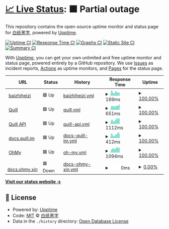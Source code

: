 # [📈 Live Status](https://status.baizhiheizi.com): <!--live status--> **🟧 Partial outage**

This repository contains the open-source uptime monitor and status page for [白纸黑字](https://baizhiheizi.com), powered by [Upptime](https://github.com/upptime/upptime).

[![Uptime CI](https://github.com/koj-co/upptime/workflows/Uptime%20CI/badge.svg)](https://github.com/koj-co/upptime/actions?query=workflow%3A%22Uptime+CI%22)
[![Response Time CI](https://github.com/koj-co/upptime/workflows/Response%20Time%20CI/badge.svg)](https://github.com/koj-co/upptime/actions?query=workflow%3A%22Response+Time+CI%22)
[![Graphs CI](https://github.com/koj-co/upptime/workflows/Graphs%20CI/badge.svg)](https://github.com/koj-co/upptime/actions?query=workflow%3A%22Graphs+CI%22)
[![Static Site CI](https://github.com/koj-co/upptime/workflows/Static%20Site%20CI/badge.svg)](https://github.com/koj-co/upptime/actions?query=workflow%3A%22Static+Site+CI%22)
[![Summary CI](https://github.com/koj-co/upptime/workflows/Summary%20CI/badge.svg)](https://github.com/koj-co/upptime/actions?query=workflow%3A%22Summary+CI%22)

With [Upptime](https://upptime.js.org), you can get your own unlimited and free uptime monitor and status page, powered entirely by a GitHub repository. We use [Issues](https://github.com/baizhiheizi/upptime/issues) as incident reports, [Actions](https://github.com/baizhiheizi/upptime/actions) as uptime monitors, and [Pages](https://status.baizhiheizi.com) for the status page.

<!--start: status pages-->
<!-- This summary is generated by Upptime (https://github.com/upptime/upptime) -->
<!-- Do not edit this manually, your changes will be overwritten -->
<!-- prettier-ignore -->
| URL | Status | History | Response Time | Uptime |
| --- | ------ | ------- | ------------- | ------ |
| <img alt="" src="https://icons.duckduckgo.com/ip3/baizhiheizi.com.ico" height="13"> [baizhiheizi](https://baizhiheizi.com) | 🟩 Up | [baizhiheizi.yml](https://github.com/baizhiheizi/upptime/commits/HEAD/history/baizhiheizi.yml) | <details><summary><img alt="Response time graph" src="./graphs/baizhiheizi/response-time-week.png" height="20"> 169ms</summary><br><a href="https://status.baizhiheizi.com/history/baizhiheizi"><img alt="Response time 154" src="https://img.shields.io/endpoint?url=https%3A%2F%2Fraw.githubusercontent.com%2Fbaizhiheizi%2Fupptime%2FHEAD%2Fapi%2Fbaizhiheizi%2Fresponse-time.json"></a><br><a href="https://status.baizhiheizi.com/history/baizhiheizi"><img alt="24-hour response time 151" src="https://img.shields.io/endpoint?url=https%3A%2F%2Fraw.githubusercontent.com%2Fbaizhiheizi%2Fupptime%2FHEAD%2Fapi%2Fbaizhiheizi%2Fresponse-time-day.json"></a><br><a href="https://status.baizhiheizi.com/history/baizhiheizi"><img alt="7-day response time 169" src="https://img.shields.io/endpoint?url=https%3A%2F%2Fraw.githubusercontent.com%2Fbaizhiheizi%2Fupptime%2FHEAD%2Fapi%2Fbaizhiheizi%2Fresponse-time-week.json"></a><br><a href="https://status.baizhiheizi.com/history/baizhiheizi"><img alt="30-day response time 168" src="https://img.shields.io/endpoint?url=https%3A%2F%2Fraw.githubusercontent.com%2Fbaizhiheizi%2Fupptime%2FHEAD%2Fapi%2Fbaizhiheizi%2Fresponse-time-month.json"></a><br><a href="https://status.baizhiheizi.com/history/baizhiheizi"><img alt="1-year response time 153" src="https://img.shields.io/endpoint?url=https%3A%2F%2Fraw.githubusercontent.com%2Fbaizhiheizi%2Fupptime%2FHEAD%2Fapi%2Fbaizhiheizi%2Fresponse-time-year.json"></a></details> | <details><summary><a href="https://status.baizhiheizi.com/history/baizhiheizi">100.00%</a></summary><a href="https://status.baizhiheizi.com/history/baizhiheizi"><img alt="All-time uptime 99.95%" src="https://img.shields.io/endpoint?url=https%3A%2F%2Fraw.githubusercontent.com%2Fbaizhiheizi%2Fupptime%2FHEAD%2Fapi%2Fbaizhiheizi%2Fuptime.json"></a><br><a href="https://status.baizhiheizi.com/history/baizhiheizi"><img alt="24-hour uptime 100.00%" src="https://img.shields.io/endpoint?url=https%3A%2F%2Fraw.githubusercontent.com%2Fbaizhiheizi%2Fupptime%2FHEAD%2Fapi%2Fbaizhiheizi%2Fuptime-day.json"></a><br><a href="https://status.baizhiheizi.com/history/baizhiheizi"><img alt="7-day uptime 100.00%" src="https://img.shields.io/endpoint?url=https%3A%2F%2Fraw.githubusercontent.com%2Fbaizhiheizi%2Fupptime%2FHEAD%2Fapi%2Fbaizhiheizi%2Fuptime-week.json"></a><br><a href="https://status.baizhiheizi.com/history/baizhiheizi"><img alt="30-day uptime 100.00%" src="https://img.shields.io/endpoint?url=https%3A%2F%2Fraw.githubusercontent.com%2Fbaizhiheizi%2Fupptime%2FHEAD%2Fapi%2Fbaizhiheizi%2Fuptime-month.json"></a><br><a href="https://status.baizhiheizi.com/history/baizhiheizi"><img alt="1-year uptime 100.00%" src="https://img.shields.io/endpoint?url=https%3A%2F%2Fraw.githubusercontent.com%2Fbaizhiheizi%2Fupptime%2FHEAD%2Fapi%2Fbaizhiheizi%2Fuptime-year.json"></a></details>
| <img alt="" src="https://icons.duckduckgo.com/ip3/quill.im.ico" height="13"> [Quill](https://quill.im) | 🟩 Up | [quill.yml](https://github.com/baizhiheizi/upptime/commits/HEAD/history/quill.yml) | <details><summary><img alt="Response time graph" src="./graphs/quill/response-time-week.png" height="20"> 651ms</summary><br><a href="https://status.baizhiheizi.com/history/quill"><img alt="Response time 754" src="https://img.shields.io/endpoint?url=https%3A%2F%2Fraw.githubusercontent.com%2Fbaizhiheizi%2Fupptime%2FHEAD%2Fapi%2Fquill%2Fresponse-time.json"></a><br><a href="https://status.baizhiheizi.com/history/quill"><img alt="24-hour response time 911" src="https://img.shields.io/endpoint?url=https%3A%2F%2Fraw.githubusercontent.com%2Fbaizhiheizi%2Fupptime%2FHEAD%2Fapi%2Fquill%2Fresponse-time-day.json"></a><br><a href="https://status.baizhiheizi.com/history/quill"><img alt="7-day response time 651" src="https://img.shields.io/endpoint?url=https%3A%2F%2Fraw.githubusercontent.com%2Fbaizhiheizi%2Fupptime%2FHEAD%2Fapi%2Fquill%2Fresponse-time-week.json"></a><br><a href="https://status.baizhiheizi.com/history/quill"><img alt="30-day response time 711" src="https://img.shields.io/endpoint?url=https%3A%2F%2Fraw.githubusercontent.com%2Fbaizhiheizi%2Fupptime%2FHEAD%2Fapi%2Fquill%2Fresponse-time-month.json"></a><br><a href="https://status.baizhiheizi.com/history/quill"><img alt="1-year response time 800" src="https://img.shields.io/endpoint?url=https%3A%2F%2Fraw.githubusercontent.com%2Fbaizhiheizi%2Fupptime%2FHEAD%2Fapi%2Fquill%2Fresponse-time-year.json"></a></details> | <details><summary><a href="https://status.baizhiheizi.com/history/quill">100.00%</a></summary><a href="https://status.baizhiheizi.com/history/quill"><img alt="All-time uptime 99.83%" src="https://img.shields.io/endpoint?url=https%3A%2F%2Fraw.githubusercontent.com%2Fbaizhiheizi%2Fupptime%2FHEAD%2Fapi%2Fquill%2Fuptime.json"></a><br><a href="https://status.baizhiheizi.com/history/quill"><img alt="24-hour uptime 100.00%" src="https://img.shields.io/endpoint?url=https%3A%2F%2Fraw.githubusercontent.com%2Fbaizhiheizi%2Fupptime%2FHEAD%2Fapi%2Fquill%2Fuptime-day.json"></a><br><a href="https://status.baizhiheizi.com/history/quill"><img alt="7-day uptime 100.00%" src="https://img.shields.io/endpoint?url=https%3A%2F%2Fraw.githubusercontent.com%2Fbaizhiheizi%2Fupptime%2FHEAD%2Fapi%2Fquill%2Fuptime-week.json"></a><br><a href="https://status.baizhiheizi.com/history/quill"><img alt="30-day uptime 100.00%" src="https://img.shields.io/endpoint?url=https%3A%2F%2Fraw.githubusercontent.com%2Fbaizhiheizi%2Fupptime%2FHEAD%2Fapi%2Fquill%2Fuptime-month.json"></a><br><a href="https://status.baizhiheizi.com/history/quill"><img alt="1-year uptime 99.79%" src="https://img.shields.io/endpoint?url=https%3A%2F%2Fraw.githubusercontent.com%2Fbaizhiheizi%2Fupptime%2FHEAD%2Fapi%2Fquill%2Fuptime-year.json"></a></details>
| <img alt="" src="https://icons.duckduckgo.com/ip3/quill.im.ico" height="13"> [Quill API](https://quill.im/api/articles) | 🟩 Up | [quill-api.yml](https://github.com/baizhiheizi/upptime/commits/HEAD/history/quill-api.yml) | <details><summary><img alt="Response time graph" src="./graphs/quill-api/response-time-week.png" height="20"> 1112ms</summary><br><a href="https://status.baizhiheizi.com/history/quill-api"><img alt="Response time 1234" src="https://img.shields.io/endpoint?url=https%3A%2F%2Fraw.githubusercontent.com%2Fbaizhiheizi%2Fupptime%2FHEAD%2Fapi%2Fquill-api%2Fresponse-time.json"></a><br><a href="https://status.baizhiheizi.com/history/quill-api"><img alt="24-hour response time 1410" src="https://img.shields.io/endpoint?url=https%3A%2F%2Fraw.githubusercontent.com%2Fbaizhiheizi%2Fupptime%2FHEAD%2Fapi%2Fquill-api%2Fresponse-time-day.json"></a><br><a href="https://status.baizhiheizi.com/history/quill-api"><img alt="7-day response time 1112" src="https://img.shields.io/endpoint?url=https%3A%2F%2Fraw.githubusercontent.com%2Fbaizhiheizi%2Fupptime%2FHEAD%2Fapi%2Fquill-api%2Fresponse-time-week.json"></a><br><a href="https://status.baizhiheizi.com/history/quill-api"><img alt="30-day response time 1204" src="https://img.shields.io/endpoint?url=https%3A%2F%2Fraw.githubusercontent.com%2Fbaizhiheizi%2Fupptime%2FHEAD%2Fapi%2Fquill-api%2Fresponse-time-month.json"></a><br><a href="https://status.baizhiheizi.com/history/quill-api"><img alt="1-year response time 1291" src="https://img.shields.io/endpoint?url=https%3A%2F%2Fraw.githubusercontent.com%2Fbaizhiheizi%2Fupptime%2FHEAD%2Fapi%2Fquill-api%2Fresponse-time-year.json"></a></details> | <details><summary><a href="https://status.baizhiheizi.com/history/quill-api">100.00%</a></summary><a href="https://status.baizhiheizi.com/history/quill-api"><img alt="All-time uptime 99.73%" src="https://img.shields.io/endpoint?url=https%3A%2F%2Fraw.githubusercontent.com%2Fbaizhiheizi%2Fupptime%2FHEAD%2Fapi%2Fquill-api%2Fuptime.json"></a><br><a href="https://status.baizhiheizi.com/history/quill-api"><img alt="24-hour uptime 100.00%" src="https://img.shields.io/endpoint?url=https%3A%2F%2Fraw.githubusercontent.com%2Fbaizhiheizi%2Fupptime%2FHEAD%2Fapi%2Fquill-api%2Fuptime-day.json"></a><br><a href="https://status.baizhiheizi.com/history/quill-api"><img alt="7-day uptime 100.00%" src="https://img.shields.io/endpoint?url=https%3A%2F%2Fraw.githubusercontent.com%2Fbaizhiheizi%2Fupptime%2FHEAD%2Fapi%2Fquill-api%2Fuptime-week.json"></a><br><a href="https://status.baizhiheizi.com/history/quill-api"><img alt="30-day uptime 100.00%" src="https://img.shields.io/endpoint?url=https%3A%2F%2Fraw.githubusercontent.com%2Fbaizhiheizi%2Fupptime%2FHEAD%2Fapi%2Fquill-api%2Fuptime-month.json"></a><br><a href="https://status.baizhiheizi.com/history/quill-api"><img alt="1-year uptime 99.77%" src="https://img.shields.io/endpoint?url=https%3A%2F%2Fraw.githubusercontent.com%2Fbaizhiheizi%2Fupptime%2FHEAD%2Fapi%2Fquill-api%2Fuptime-year.json"></a></details>
| <img alt="" src="https://icons.duckduckgo.com/ip3/docs.quill.im.ico" height="13"> [docs.quill.im](https://docs.quill.im) | 🟩 Up | [docs-quill-im.yml](https://github.com/baizhiheizi/upptime/commits/HEAD/history/docs-quill-im.yml) | <details><summary><img alt="Response time graph" src="./graphs/docs-quill-im/response-time-week.png" height="20"> 412ms</summary><br><a href="https://status.baizhiheizi.com/history/docs-quill-im"><img alt="Response time 399" src="https://img.shields.io/endpoint?url=https%3A%2F%2Fraw.githubusercontent.com%2Fbaizhiheizi%2Fupptime%2FHEAD%2Fapi%2Fdocs-quill-im%2Fresponse-time.json"></a><br><a href="https://status.baizhiheizi.com/history/docs-quill-im"><img alt="24-hour response time 405" src="https://img.shields.io/endpoint?url=https%3A%2F%2Fraw.githubusercontent.com%2Fbaizhiheizi%2Fupptime%2FHEAD%2Fapi%2Fdocs-quill-im%2Fresponse-time-day.json"></a><br><a href="https://status.baizhiheizi.com/history/docs-quill-im"><img alt="7-day response time 412" src="https://img.shields.io/endpoint?url=https%3A%2F%2Fraw.githubusercontent.com%2Fbaizhiheizi%2Fupptime%2FHEAD%2Fapi%2Fdocs-quill-im%2Fresponse-time-week.json"></a><br><a href="https://status.baizhiheizi.com/history/docs-quill-im"><img alt="30-day response time 394" src="https://img.shields.io/endpoint?url=https%3A%2F%2Fraw.githubusercontent.com%2Fbaizhiheizi%2Fupptime%2FHEAD%2Fapi%2Fdocs-quill-im%2Fresponse-time-month.json"></a><br><a href="https://status.baizhiheizi.com/history/docs-quill-im"><img alt="1-year response time 400" src="https://img.shields.io/endpoint?url=https%3A%2F%2Fraw.githubusercontent.com%2Fbaizhiheizi%2Fupptime%2FHEAD%2Fapi%2Fdocs-quill-im%2Fresponse-time-year.json"></a></details> | <details><summary><a href="https://status.baizhiheizi.com/history/docs-quill-im">100.00%</a></summary><a href="https://status.baizhiheizi.com/history/docs-quill-im"><img alt="All-time uptime 99.98%" src="https://img.shields.io/endpoint?url=https%3A%2F%2Fraw.githubusercontent.com%2Fbaizhiheizi%2Fupptime%2FHEAD%2Fapi%2Fdocs-quill-im%2Fuptime.json"></a><br><a href="https://status.baizhiheizi.com/history/docs-quill-im"><img alt="24-hour uptime 100.00%" src="https://img.shields.io/endpoint?url=https%3A%2F%2Fraw.githubusercontent.com%2Fbaizhiheizi%2Fupptime%2FHEAD%2Fapi%2Fdocs-quill-im%2Fuptime-day.json"></a><br><a href="https://status.baizhiheizi.com/history/docs-quill-im"><img alt="7-day uptime 100.00%" src="https://img.shields.io/endpoint?url=https%3A%2F%2Fraw.githubusercontent.com%2Fbaizhiheizi%2Fupptime%2FHEAD%2Fapi%2Fdocs-quill-im%2Fuptime-week.json"></a><br><a href="https://status.baizhiheizi.com/history/docs-quill-im"><img alt="30-day uptime 100.00%" src="https://img.shields.io/endpoint?url=https%3A%2F%2Fraw.githubusercontent.com%2Fbaizhiheizi%2Fupptime%2FHEAD%2Fapi%2Fdocs-quill-im%2Fuptime-month.json"></a><br><a href="https://status.baizhiheizi.com/history/docs-quill-im"><img alt="1-year uptime 99.98%" src="https://img.shields.io/endpoint?url=https%3A%2F%2Fraw.githubusercontent.com%2Fbaizhiheizi%2Fupptime%2FHEAD%2Fapi%2Fdocs-quill-im%2Fuptime-year.json"></a></details>
| <img alt="" src="https://icons.duckduckgo.com/ip3/ohmy.xin.ico" height="13"> [OhMy](https://ohmy.xin) | 🟩 Up | [oh-my.yml](https://github.com/baizhiheizi/upptime/commits/HEAD/history/oh-my.yml) | <details><summary><img alt="Response time graph" src="./graphs/oh-my/response-time-week.png" height="20"> 1094ms</summary><br><a href="https://status.baizhiheizi.com/history/oh-my"><img alt="Response time 1384" src="https://img.shields.io/endpoint?url=https%3A%2F%2Fraw.githubusercontent.com%2Fbaizhiheizi%2Fupptime%2FHEAD%2Fapi%2Foh-my%2Fresponse-time.json"></a><br><a href="https://status.baizhiheizi.com/history/oh-my"><img alt="24-hour response time 1363" src="https://img.shields.io/endpoint?url=https%3A%2F%2Fraw.githubusercontent.com%2Fbaizhiheizi%2Fupptime%2FHEAD%2Fapi%2Foh-my%2Fresponse-time-day.json"></a><br><a href="https://status.baizhiheizi.com/history/oh-my"><img alt="7-day response time 1094" src="https://img.shields.io/endpoint?url=https%3A%2F%2Fraw.githubusercontent.com%2Fbaizhiheizi%2Fupptime%2FHEAD%2Fapi%2Foh-my%2Fresponse-time-week.json"></a><br><a href="https://status.baizhiheizi.com/history/oh-my"><img alt="30-day response time 1137" src="https://img.shields.io/endpoint?url=https%3A%2F%2Fraw.githubusercontent.com%2Fbaizhiheizi%2Fupptime%2FHEAD%2Fapi%2Foh-my%2Fresponse-time-month.json"></a><br><a href="https://status.baizhiheizi.com/history/oh-my"><img alt="1-year response time 1448" src="https://img.shields.io/endpoint?url=https%3A%2F%2Fraw.githubusercontent.com%2Fbaizhiheizi%2Fupptime%2FHEAD%2Fapi%2Foh-my%2Fresponse-time-year.json"></a></details> | <details><summary><a href="https://status.baizhiheizi.com/history/oh-my">100.00%</a></summary><a href="https://status.baizhiheizi.com/history/oh-my"><img alt="All-time uptime 99.94%" src="https://img.shields.io/endpoint?url=https%3A%2F%2Fraw.githubusercontent.com%2Fbaizhiheizi%2Fupptime%2FHEAD%2Fapi%2Foh-my%2Fuptime.json"></a><br><a href="https://status.baizhiheizi.com/history/oh-my"><img alt="24-hour uptime 100.00%" src="https://img.shields.io/endpoint?url=https%3A%2F%2Fraw.githubusercontent.com%2Fbaizhiheizi%2Fupptime%2FHEAD%2Fapi%2Foh-my%2Fuptime-day.json"></a><br><a href="https://status.baizhiheizi.com/history/oh-my"><img alt="7-day uptime 100.00%" src="https://img.shields.io/endpoint?url=https%3A%2F%2Fraw.githubusercontent.com%2Fbaizhiheizi%2Fupptime%2FHEAD%2Fapi%2Foh-my%2Fuptime-week.json"></a><br><a href="https://status.baizhiheizi.com/history/oh-my"><img alt="30-day uptime 99.95%" src="https://img.shields.io/endpoint?url=https%3A%2F%2Fraw.githubusercontent.com%2Fbaizhiheizi%2Fupptime%2FHEAD%2Fapi%2Foh-my%2Fuptime-month.json"></a><br><a href="https://status.baizhiheizi.com/history/oh-my"><img alt="1-year uptime 99.91%" src="https://img.shields.io/endpoint?url=https%3A%2F%2Fraw.githubusercontent.com%2Fbaizhiheizi%2Fupptime%2FHEAD%2Fapi%2Foh-my%2Fuptime-year.json"></a></details>
| <img alt="" src="https://icons.duckduckgo.com/ip3/docs.ohmy.xin.ico" height="13"> [docs.ohmy.xin](https://docs.ohmy.xin) | 🟥 Down | [docs-ohmy-xin.yml](https://github.com/baizhiheizi/upptime/commits/HEAD/history/docs-ohmy-xin.yml) | <details><summary><img alt="Response time graph" src="./graphs/docs-ohmy-xin/response-time-week.png" height="20"> 0ms</summary><br><a href="https://status.baizhiheizi.com/history/docs-ohmy-xin"><img alt="Response time 456" src="https://img.shields.io/endpoint?url=https%3A%2F%2Fraw.githubusercontent.com%2Fbaizhiheizi%2Fupptime%2FHEAD%2Fapi%2Fdocs-ohmy-xin%2Fresponse-time.json"></a><br><a href="https://status.baizhiheizi.com/history/docs-ohmy-xin"><img alt="24-hour response time 0" src="https://img.shields.io/endpoint?url=https%3A%2F%2Fraw.githubusercontent.com%2Fbaizhiheizi%2Fupptime%2FHEAD%2Fapi%2Fdocs-ohmy-xin%2Fresponse-time-day.json"></a><br><a href="https://status.baizhiheizi.com/history/docs-ohmy-xin"><img alt="7-day response time 0" src="https://img.shields.io/endpoint?url=https%3A%2F%2Fraw.githubusercontent.com%2Fbaizhiheizi%2Fupptime%2FHEAD%2Fapi%2Fdocs-ohmy-xin%2Fresponse-time-week.json"></a><br><a href="https://status.baizhiheizi.com/history/docs-ohmy-xin"><img alt="30-day response time 0" src="https://img.shields.io/endpoint?url=https%3A%2F%2Fraw.githubusercontent.com%2Fbaizhiheizi%2Fupptime%2FHEAD%2Fapi%2Fdocs-ohmy-xin%2Fresponse-time-month.json"></a><br><a href="https://status.baizhiheizi.com/history/docs-ohmy-xin"><img alt="1-year response time 466" src="https://img.shields.io/endpoint?url=https%3A%2F%2Fraw.githubusercontent.com%2Fbaizhiheizi%2Fupptime%2FHEAD%2Fapi%2Fdocs-ohmy-xin%2Fresponse-time-year.json"></a></details> | <details><summary><a href="https://status.baizhiheizi.com/history/docs-ohmy-xin">0.00%</a></summary><a href="https://status.baizhiheizi.com/history/docs-ohmy-xin"><img alt="All-time uptime 96.40%" src="https://img.shields.io/endpoint?url=https%3A%2F%2Fraw.githubusercontent.com%2Fbaizhiheizi%2Fupptime%2FHEAD%2Fapi%2Fdocs-ohmy-xin%2Fuptime.json"></a><br><a href="https://status.baizhiheizi.com/history/docs-ohmy-xin"><img alt="24-hour uptime 0.00%" src="https://img.shields.io/endpoint?url=https%3A%2F%2Fraw.githubusercontent.com%2Fbaizhiheizi%2Fupptime%2FHEAD%2Fapi%2Fdocs-ohmy-xin%2Fuptime-day.json"></a><br><a href="https://status.baizhiheizi.com/history/docs-ohmy-xin"><img alt="7-day uptime 0.00%" src="https://img.shields.io/endpoint?url=https%3A%2F%2Fraw.githubusercontent.com%2Fbaizhiheizi%2Fupptime%2FHEAD%2Fapi%2Fdocs-ohmy-xin%2Fuptime-week.json"></a><br><a href="https://status.baizhiheizi.com/history/docs-ohmy-xin"><img alt="30-day uptime 0.00%" src="https://img.shields.io/endpoint?url=https%3A%2F%2Fraw.githubusercontent.com%2Fbaizhiheizi%2Fupptime%2FHEAD%2Fapi%2Fdocs-ohmy-xin%2Fuptime-month.json"></a><br><a href="https://status.baizhiheizi.com/history/docs-ohmy-xin"><img alt="1-year uptime 85.22%" src="https://img.shields.io/endpoint?url=https%3A%2F%2Fraw.githubusercontent.com%2Fbaizhiheizi%2Fupptime%2FHEAD%2Fapi%2Fdocs-ohmy-xin%2Fuptime-year.json"></a></details>

<!--end: status pages-->

[**Visit our status website →**](https://status.baizhiheizi.com)

## 📄 License

- Powered by: [Upptime](https://github.com/upptime/upptime)
- Code: [MIT](./LICENSE) © [白纸黑字](https://baizhiheizi.com)
- Data in the `./history` directory: [Open Database License](https://opendatacommons.org/licenses/odbl/1-0/)
